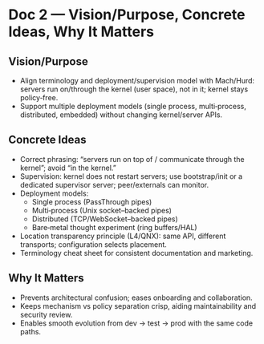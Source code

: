 # Doc 2 — Vision/Purpose, Concrete Ideas, Why It Matters

## Vision/Purpose
- Align terminology and deployment/supervision model with Mach/Hurd: servers run on/through the kernel (user space), not in it; kernel stays policy‑free.
- Support multiple deployment models (single process, multi‑process, distributed, embedded) without changing kernel/server APIs.

## Concrete Ideas
- Correct phrasing: “servers run on top of / communicate through the kernel”; avoid “in the kernel.”
- Supervision: kernel does not restart servers; use bootstrap/init or a dedicated supervisor server; peer/externals can monitor.
- Deployment models:
  - Single process (PassThrough pipes)
  - Multi‑process (Unix socket–backed pipes)
  - Distributed (TCP/WebSocket–backed pipes)
  - Bare‑metal thought experiment (ring buffers/HAL)
- Location transparency principle (L4/QNX): same API, different transports; configuration selects placement.
- Terminology cheat sheet for consistent documentation and marketing.

## Why It Matters
- Prevents architectural confusion; eases onboarding and collaboration.
- Keeps mechanism vs policy separation crisp, aiding maintainability and security review.
- Enables smooth evolution from dev → test → prod with the same code paths.
